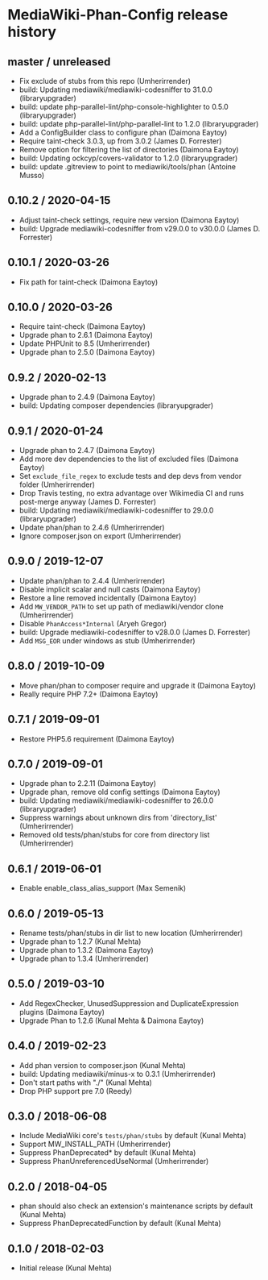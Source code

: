 # MediaWiki-Phan-Config release history #

## master / unreleased
* Fix exclude of stubs from this repo (Umherirrender)
* build: Updating mediawiki/mediawiki-codesniffer to 31.0.0 (libraryupgrader)
* build: update php-parallel-lint/php-console-highlighter to 0.5.0 (libraryupgrader)
* build: update php-parallel-lint/php-parallel-lint to 1.2.0 (libraryupgrader)
* Add a ConfigBuilder class to configure phan (Daimona Eaytoy)
* Require taint-check 3.0.3, up from 3.0.2 (James D. Forrester)
* Remove option for filtering the list of directories (Daimona Eaytoy)
* build: Updating ockcyp/covers-validator to 1.2.0 (libraryupgrader)
* build: update .gitreview to point to mediawiki/tools/phan (Antoine Musso)

## 0.10.2 / 2020-04-15 ##
* Adjust taint-check settings, require new version (Daimona Eaytoy)
* build: Upgrade mediawiki-codesniffer from v29.0.0 to v30.0.0 (James D. Forrester)

## 0.10.1 / 2020-03-26 ##
* Fix path for taint-check (Daimona Eaytoy)

## 0.10.0 / 2020-03-26 ##
* Require taint-check (Daimona Eaytoy)
* Upgrade phan to 2.6.1 (Daimona Eaytoy)
* Update PHPUnit to 8.5 (Umherirrender)
* Upgrade phan to 2.5.0 (Daimona Eaytoy)

## 0.9.2 / 2020-02-13 ##
* Upgrade phan to 2.4.9 (Daimona Eaytoy)
* build: Updating composer dependencies (libraryupgrader)

## 0.9.1 / 2020-01-24 ##
* Upgrade phan to 2.4.7 (Daimona Eaytoy)
* Add more dev dependencies to the list of excluded files (Daimona Eaytoy)
* Set `exclude_file_regex` to exclude tests and dep devs from vendor folder (Umherirrender)
* Drop Travis testing, no extra advantage over Wikimedia CI and runs post-merge anyway (James D. Forrester)
* build: Updating mediawiki/mediawiki-codesniffer to 29.0.0 (libraryupgrader)
* Update phan/phan to 2.4.6 (Umherirrender)
* Ignore composer.json on export (Umherirrender)

## 0.9.0 / 2019-12-07 ##
* Update phan/phan to 2.4.4 (Umherirrender)
* Disable implicit scalar and null casts (Daimona Eaytoy)
* Restore a line removed incidentally (Daimona Eaytoy)
* Add `MW_VENDOR_PATH` to set up path of mediawiki/vendor clone (Umherirrender)
* Disable `PhanAccess*Internal` (Aryeh Gregor)
* build: Upgrade mediawiki-codesniffer to v28.0.0 (James D. Forrester)
* Add `MSG_EOR` under windows as stub (Umherirrender)

## 0.8.0 / 2019-10-09 ##
* Move phan/phan to composer require and upgrade it (Daimona Eaytoy)
* Really require PHP 7.2+ (Daimona Eaytoy)

## 0.7.1 / 2019-09-01 ##
* Restore PHP5.6 requirement (Daimona Eaytoy)

## 0.7.0 / 2019-09-01 ##
* Upgrade phan to 2.2.11 (Daimona Eaytoy)
* Upgrade phan, remove old config settings (Daimona Eaytoy)
* build: Updating mediawiki/mediawiki-codesniffer to 26.0.0 (libraryupgrader)
* Suppress warnings about unknown dirs from 'directory_list' (Umherirrender)
* Removed old tests/phan/stubs for core from directory list (Umherirrender)

## 0.6.1 / 2019-06-01 ##
* Enable enable_class_alias_support (Max Semenik)

## 0.6.0 / 2019-05-13 ##
* Rename tests/phan/stubs in dir list to new location (Umherirrender)
* Upgrade phan to 1.2.7 (Kunal Mehta)
* Upgrade phan to 1.3.2 (Daimona Eaytoy)
* Upgrade phan to 1.3.4 (Umherirrender)

## 0.5.0 / 2019-03-10 ##
* Add RegexChecker, UnusedSuppression and DuplicateExpression plugins
  (Daimona Eaytoy)
* Upgrade Phan to 1.2.6 (Kunal Mehta & Daimona Eaytoy)

## 0.4.0 / 2019-02-23 ##
* Add phan version to composer.json (Kunal Mehta)
* build: Updating mediawiki/minus-x to 0.3.1 (Umherirrender)
* Don't start paths with "./" (Kunal Mehta)
* Drop PHP support pre 7.0 (Reedy)

## 0.3.0 / 2018-06-08 ##
* Include MediaWiki core's `tests/phan/stubs` by default (Kunal Mehta)
* Support MW_INSTALL_PATH (Umherirrender)
* Suppress PhanDeprecated* by default (Kunal Mehta)
* Suppress PhanUnreferencedUseNormal (Umherirrender)

## 0.2.0 / 2018-04-05 ##
* phan should also check an extension's maintenance scripts by default (Kunal Mehta)
* Suppress PhanDeprecatedFunction by default (Kunal Mehta)

## 0.1.0 / 2018-02-03 ##
* Initial release (Kunal Mehta)
